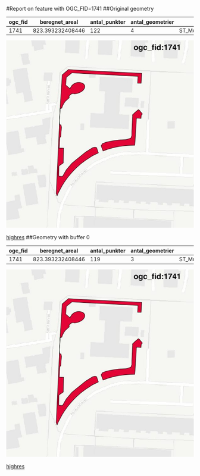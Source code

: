 #Report on feature with OGC_FID=1741
##Original geometry



| ogc_fid |  beregnet_areal  | antal_punkter | antal_geometrier |      type       |
|---------|------------------|---------------|------------------|-----------------|
|    1741 | 823.393232408446 |           122 |                4 | ST_MultiPolygon|
![geom](../images/1741_invalid.jpg)


[highres](https://raw.githubusercontent.com/Septima/herlev/master/images/1741_invalid_highres.jpg)
##Geometry with buffer 0



| ogc_fid |  beregnet_areal  | antal_punkter | antal_geometrier |      type       |
|---------|------------------|---------------|------------------|-----------------|
|    1741 | 823.393232408446 |           119 |                3 | ST_MultiPolygon|
![geom](../images/1741_buffer0.jpg)


[highres](https://raw.githubusercontent.com/Septima/herlev/master/images/1741_buffer0_highres.jpg)
